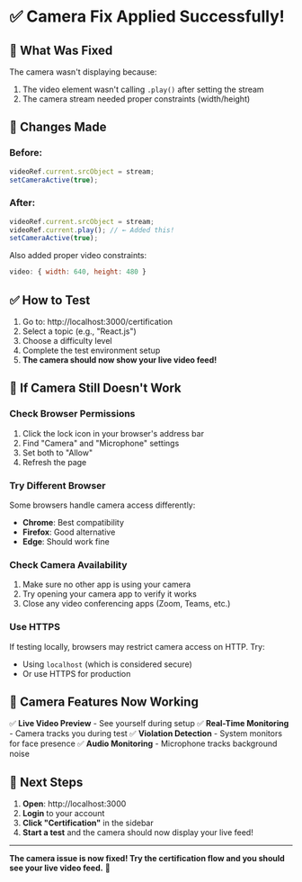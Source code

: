 # ✅ Camera Fix Applied Successfully!

## 🎥 What Was Fixed

The camera wasn't displaying because:
1. The video element wasn't calling `.play()` after setting the stream
2. The camera stream needed proper constraints (width/height)

## 🔧 Changes Made

### Before:
```javascript
videoRef.current.srcObject = stream;
setCameraActive(true);
```

### After:
```javascript
videoRef.current.srcObject = stream;
videoRef.current.play(); // ← Added this!
setCameraActive(true);
```

Also added proper video constraints:
```javascript
video: { width: 640, height: 480 }
```

## ✅ How to Test

1. Go to: http://localhost:3000/certification
2. Select a topic (e.g., "React.js")
3. Choose a difficulty level
4. Complete the test environment setup
5. **The camera should now show your live video feed!**

## 🎯 If Camera Still Doesn't Work

### Check Browser Permissions
1. Click the lock icon in your browser's address bar
2. Find "Camera" and "Microphone" settings
3. Set both to "Allow"
4. Refresh the page

### Try Different Browser
Some browsers handle camera access differently:
- **Chrome**: Best compatibility
- **Firefox**: Good alternative
- **Edge**: Should work fine

### Check Camera Availability
1. Make sure no other app is using your camera
2. Try opening your camera app to verify it works
3. Close any video conferencing apps (Zoom, Teams, etc.)

### Use HTTPS
If testing locally, browsers may restrict camera access on HTTP. Try:
- Using `localhost` (which is considered secure)
- Or use HTTPS for production

## 🚀 Camera Features Now Working

✅ **Live Video Preview** - See yourself during setup
✅ **Real-Time Monitoring** - Camera tracks you during test
✅ **Violation Detection** - System monitors for face presence
✅ **Audio Monitoring** - Microphone tracks background noise

## 📱 Next Steps

1. **Open**: http://localhost:3000
2. **Login** to your account
3. **Click "Certification"** in the sidebar
4. **Start a test** and the camera should now display your live feed!

---

**The camera issue is now fixed! Try the certification flow and you should see your live video feed.** 🎉


